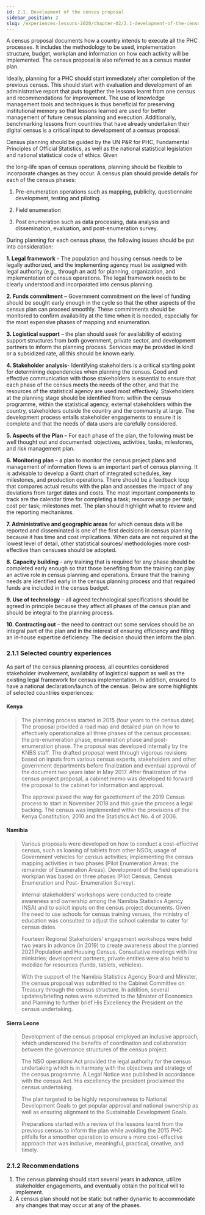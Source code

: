 ```yaml
---
id: 2.1. Development of the census proposal
sidebar_position: 2
slug: /experiences-lessons-2020/chapter-02/2.1-development-of-the-census-proposal
---
```


A census proposal documents how a country intends to execute all the PHC processes. It includes the methodology to be used, implementation structure, budget, workplan and information on how each activity will be implemented. The census proposal is also referred to as a census master plan.

Ideally, planning for a PHC should start immediately after completion of the previous census. This should start with evaluation and development of an administrative report that puts together the lessons learnt from one census and recommendations for improvement. The use of knowledge management tools and techniques is thus beneficial for preserving institutional memory so that lessons learned are used for better management of future census planning and execution. Additionally, benchmarking lessons from countries that have already undertaken their digital census is a critical input to development of a census proposal.

Census planning should be guided by the UN P&R for PHC, Fundamental Principles of Official Statistics, as well as the national statistical legislation and national statistical code of ethics. Given

the long-life span of census operations, planning should be flexible to incorporate changes as they occur. A census plan should provide details for each of the census phases:

1. Pre-enumeration operations such as mapping, publicity, questionnaire development, testing and piloting.

2. Field enumeration

3. Post enumeration such as data processing, data analysis and dissemination, evaluation, and post-enumeration survey.

During planning for each census phase, the following issues should be put into consideration:

**1. Legal framework** - The population and housing census needs to be legally authorized, and the implementing agency must be assigned with legal authority (e.g., through an act) for planning, organization, and implementation of census operations. The legal framework needs to be clearly understood and incorporated into census planning. 

**2. Funds commitment** – Government commitment on the level of funding should be sought early enough in the cycle so that the other aspects of the census plan can proceed smoothly. These commitments should be monitored to confirm availability at the time when it is needed, especially for the most expensive phases of mapping and enumeration.

**3. Logistical support** – the plan should seek for availability of existing support structures from both government, private sector, and development partners to inform the planning process. Services may be provided in kind or a subsidized rate, all this should be known early.

**4. Stakeholder analysis**- Identifying stakeholders is a critical starting point for determining dependencies when planning the census. Good and effective communication with those stakeholders is essential to ensure that each phase of the census meets the needs of the other, and that the resources of the statistical agency are used most effectively. Stakeholders at the planning stage should be identified from: within the census programme, within the statistical agency, external stakeholders within the country, stakeholders outside the country and the community at large. The development process entails stakeholder engagements to ensure it is complete and that the needs of data users are carefully considered.

**5. Aspects of the Plan** – For each phase of the plan, the following must be well thought out and documented: objectives, activities, tasks, milestones, and risk management plan.

**6. Monitoring plan** – a plan to monitor the census project plans and management of information flows is an important part of census planning. It is advisable to develop a Gantt chart of integrated schedules, key milestones, and production operations. There should be a feedback loop that compares actual results with the plan and assesses the impact of any deviations from target dates and costs. The most important components to track are the calendar time for completing a task; resource usage per task; cost per task; milestones met. The plan should highlight what to review and the reporting mechanisms.

**7. Administrative and geographic areas** for which census data will be reported and disseminated is one of the first decisions in census planning because it has time and cost implications. When data are not required at the lowest level of detail, other statistical sources/ methodologies more cost-effective than censuses should be adopted.

**8. Capacity building** - any training that is required for any phase should be completed early enough so that those benefiting from the training can play an active role in census planning and operations. Ensure that the training needs are identified early in the census planning process and that required funds are included in the census budget.

**9. Use of technology** – all agreed technological specifications should be agreed in principle because they affect all phases of the census plan and should be integral to the planning process.

**10. Contracting out** – the need to contract out some services should be an integral part of the plan and in the interest of ensuring efficiency and filling an in‐house expertise deficiency. The decision should then inform the plan.

### 2.1.1	Selected country experiences 
As part of the census planning process, all countries considered stakeholder involvement, availability of logistical support as well as the existing legal framework for census implementation. In addition, ensured to have a national declaration/launch of the census. Below are some highlights of selected countries experiences:

#### Kenya
>The planning process started in 2015 (four years to the census date). The proposal provided a road map and detailed plan on how to effectively operationalize all three phases of the census processes: the pre-enumeration phase, enumeration phase and post-enumeration phase. The proposal was developed internally by the KNBS staff. The drafted proposal went through vigorous revisions based on inputs from various census experts, stakeholders and other government departments before finalization and eventual approval of the document two years later in May 2017. After finalization of the census project proposal, a cabinet memo was developed to forward the proposal to the cabinet for information and approval.
>
>The approval paved the way for gazettement of the 2019 Census process to start in November 2018 and this gave the process a legal backing. The census was implemented within the provisions of the Kenya Constitution, 2010 and the Statistics Act No. 4 of 2006.

#### Namibia
>Various proposals were developed on how to conduct a cost-effective census, such as loaning of tablets from other NSOs; usage of Government vehicles for census activities; implementing the census mapping activities in two phases (Pilot Enumeration Areas; the remainder of Enumeration Areas). Development of the field operations workplan was based on three phases (Pilot Census, Census Enumeration and Post- Enumeration Survey).
>
>Internal stakeholders’ workshops were conducted to create awareness and ownership among the Namibia Statistics Agency (NSA) and to solicit inputs on the census project documents. Given the need to use schools for census training venues, the ministry of education was consulted to adjust the school calendar to cater for census dates.
>
>Fourteen Regional Stakeholders’ engagement workshops were held two years in advance (in 2019) to create awareness about the planned 2021 Population and Housing Census. Consultative meetings with line ministries; development partners; private entities were also held to mobilize for resources (funds, tablets, vehicles). 
>
>With the support of the Namibia Statistics Agency Board and Minister, the census proposal was submitted to the Cabinet Committee on Treasury through the census structure. In addition, several updates/briefing notes were submitted to the Minister of Economics and Planning to further brief His Excellency the President on the census undertaking.

#### Sierra Leone
>Development of the census proposal employed an inclusive approach, which underscored the benefits of coordination and collaboration between the governance structures of the census project. 
>
>The NSO operations Act provided the legal authority for the census undertaking which is in harmony with the objectives and strategy of the census programme. A Legal Notice was published in accordance with the census Act. His excellency the president proclaimed the census undertaking. 
>
>The plan targeted to be highly responsiveness to National Development Goals to get popular approval and national ownership as well as ensuring alignment to the Sustainable Development Goals.
>
>Preparations started with a review of the lessons learnt from the previous census to inform the plan while avoiding the 2015 PHC pitfalls for a smoother operation to ensure a more cost-effective approach that was inclusive, meaningful, practical, creative, and timely.  
>

### 2.1.2	Recommendations  
1.	The census planning should start several years in advance, utilize stakeholder engagements, and eventually obtain the political will to implement.
2.	A census plan should not be static but rather dynamic to accommodate any changes that may occur at any of the phases.
